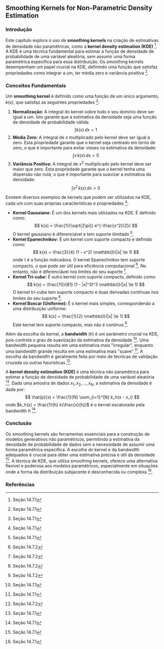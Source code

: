 ## Smoothing Kernels for Non-Parametric Density Estimation

### Introdução
Este capítulo explora o uso de **smoothing kernels** na criação de estimativas de densidade não paramétricas, como a **kernel density estimation (KDE)** [^507]. A KDE é uma técnica fundamental para estimar a função de densidade de probabilidade de uma variável aleatória, sem assumir uma forma paramétrica específica para essa distribuição. Os smoothing kernels desempenham um papel crucial na KDE, definindo uma função que satisfaz propriedades como integrar a um, ter média zero e variância positiva [^507].

### Conceitos Fundamentais

Um **smoothing kernel** é definido como uma função de um único argumento, $k(x)$, que satisfaz as seguintes propriedades [^507]:
1.  **Normalização:** A integral do kernel sobre todo o seu domínio deve ser igual a um. Isto garante que a estimativa da densidade seja uma função de densidade de probabilidade válida:
    $$     \int k(x) \, dx = 1     $$
2.  **Média Zero:** A integral de $x$ multiplicado pelo kernel deve ser igual a zero. Esta propriedade garante que o kernel seja centrado em torno de zero, o que é importante para evitar vieses na estimativa da densidade:
    $$     \int x \, k(x) \, dx = 0     $$
3.  **Variância Positiva:** A integral de $x^2$ multiplicado pelo kernel deve ser maior que zero. Esta propriedade garante que o kernel tenha uma dispersão não nula, o que é importante para suavizar a estimativa da densidade:
    $$     \int x^2 \, k(x) \, dx > 0     $$

Existem diversos exemplos de kernels que podem ser utilizados na KDE, cada um com suas próprias características e propriedades [^507]:
*   **Kernel Gaussiano:** É um dos kernels mais utilizados na KDE. É definido como:
    $$     k(x) = \frac{1}{\sqrt{2\pi}} e^{-\frac{x^2}{2}}     $$
    O kernel gaussiano é diferenciável e tem suporte ilimitado [^507].
*   **Kernel Epanechnikov:** É um kernel com suporte compacto e definido como:
    $$     k(x) = \frac{3}{4} (1 - x^2) \mathbb{I}(|x| \le 1)     $$
    onde $\mathbb{I}$ é a função indicadora. O kernel Epanechnikov tem suporte compacto, o que pode ser útil para eficiência computacional [^508]. No entanto, não é diferenciável nos limites do seu suporte [^508].
*   **Kernel Tri-cube:** É outro kernel com suporte compacto, definido como:
    $$     k(x) = \frac{70}{81} (1 - |x|^3)^3 \mathbb{I}(|x| \le 1)     $$
    O kernel tri-cube tem suporte compacto e duas derivadas contínuas nos limites do seu suporte [^508].
*   **Kernel Boxcar (Uniforme):** É o kernel mais simples, correspondendo a uma distribuição uniforme:
    $$     k(x) = \frac{1}{2} \mathbb{I}(|x| \le 1)     $$
    Este kernel tem suporte compacto, mas não é contínuo [^508].

Além da escolha do kernel, a **bandwidth** ($h$) é um parâmetro crucial na KDE, pois controla o grau de suavização da estimativa da densidade [^507]. Uma bandwidth pequena resulta em uma estimativa mais "irregular", enquanto uma bandwidth grande resulta em uma estimativa mais "suave" [^507]. A escolha da bandwidth é geralmente feita por meio de técnicas de validação cruzada ou outras heurísticas [^508].

A **kernel density estimation (KDE)** é uma técnica não paramétrica para estimar a função de densidade de probabilidade de uma variável aleatória [^507]. Dada uma amostra de dados $x_1, x_2, ..., x_N$, a estimativa da densidade é dada por:
$$ \hat{p}(x) = \frac{1}{N} \sum_{i=1}^{N} k_h(x - x_i) $$
onde $k_h(x) = \frac{1}{h} k(\frac{x}{h})$ é o kernel escalonado pela bandwidth $h$ [^507].

### Conclusão

Os smoothing kernels são ferramentas essenciais para a construção de modelos generativos não paramétricos, permitindo a estimativa da densidade de probabilidade de dados sem a necessidade de assumir uma forma paramétrica específica. A escolha do kernel e da bandwidth adequados é crucial para obter uma estimativa precisa e útil da densidade [^507]. A técnica de KDE, que utiliza smoothing kernels, oferece uma alternativa flexível e poderosa aos modelos paramétricos, especialmente em situações onde a forma da distribuição subjacente é desconhecida ou complexa [^507].

### Referências
[^507]: Seção 14.7.1
[^508]: Seção 14.7.2

<!-- END -->